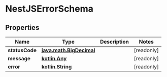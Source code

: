 
# NestJSErrorSchema

## Properties
Name | Type | Description | Notes
------------ | ------------- | ------------- | -------------
**statusCode** | [**java.math.BigDecimal**](java.math.BigDecimal.md) |  |  [readonly]
**message** | [**kotlin.Any**](.md) |  |  [readonly]
**error** | **kotlin.String** |  |  [readonly]



